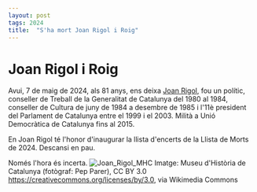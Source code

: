```yaml
---
layout: post
tags: 2024 
title:  "S'ha mort Joan Rigol i Roig"
---
```

# Joan Rigol i Roig

Avui, 7 de maig de 2024, als 81 anys, ens deixa [Joan Rigol](https://ca.wikipedia.org/wiki/Joan_Rigol_i_Roig), fou un polític, conseller de Treball de la Generalitat de Catalunya del 1980 al 1984, conseller de Cultura de juny de 1984 a desembre de 1985 i l'11è president del Parlament de Catalunya entre el 1999 i el 2003. Milità a Unió Democràtica de Catalunya fins al 2015.

En Joan Rigol té l'honor d'inaugurar la llista d'encerts de la Llista de Morts de 2024. Descansi en pau.

Només l'hora és incerta.
![Joan_Rigol_MHC](https://github.com/llistademorts/llistademorts/assets/96840785/4bc1c4a8-0450-492a-aeb4-2630a8bbbfd8)
Imatge: Museu d'Història de Catalunya (fotògraf: Pep Parer), CC BY 3.0 <https://creativecommons.org/licenses/by/3.0>, via Wikimedia Commons
